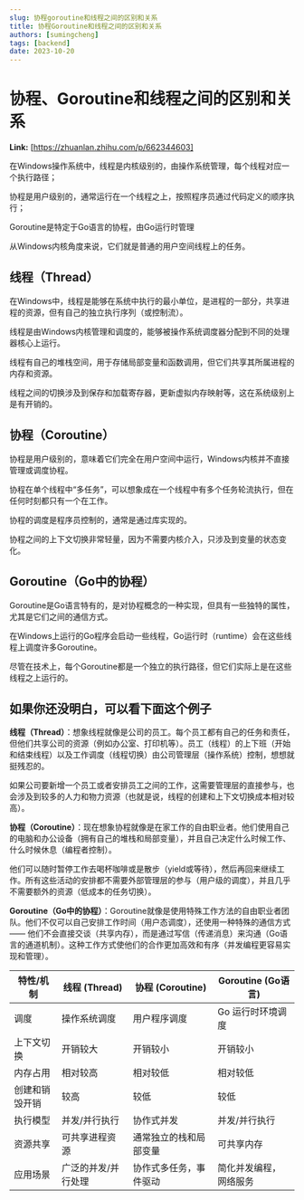 ```yaml
---
slug: 协程goroutine和线程之间的区别和关系
title: 协程Goroutine和线程之间的区别和关系
authors: [sumingcheng]
tags: [backend]
date: 2023-10-20
---
```


# 协程、Goroutine和线程之间的区别和关系



 **Link:** [https://zhuanlan.zhihu.com/p/662344603]



在Windows操作系统中，线程是内核级别的，由操作系统管理，每个线程对应一个执行路径；

协程是用户级别的，通常运行在一个线程之上，按照程序员通过代码定义的顺序执行；

Goroutine是特定于Go语言的协程，由Go运行时管理

从Windows内核角度来说，它们就是普通的用户空间线程上的任务。

## 线程（Thread）  

在Windows中，线程是能够在系统中执行的最小单位，是进程的一部分，共享进程的资源，但有自己的独立执行序列（或控制流）。

线程是由Windows内核管理和调度的，能够被操作系统调度器分配到不同的处理器核心上运行。

线程有自己的堆栈空间，用于存储局部变量和函数调用，但它们共享其所属进程的内存和资源。

线程之间的切换涉及到保存和加载寄存器，更新虚拟内存映射等，这在系统级别上是有开销的。

## 协程（Coroutine）  

协程是用户级别的，意味着它们完全在用户空间中运行，Windows内核并不直接管理或调度协程。

协程在单个线程中“多任务”，可以想象成在一个线程中有多个任务轮流执行，但在任何时刻都只有一个在工作。

协程的调度是程序员控制的，通常是通过库实现的。

协程之间的上下文切换非常轻量，因为不需要内核介入，只涉及到变量的状态变化。

## Goroutine（Go中的协程）  

Goroutine是Go语言特有的，是对协程概念的一种实现，但具有一些独特的属性，尤其是它们之间的通信方式。

在Windows上运行的Go程序会启动一些线程，Go运行时（runtime）会在这些线程上调度许多Goroutine。

尽管在技术上，每个Goroutine都是一个独立的执行路径，但它们实际上是在这些线程之上运行的。

## 如果你还没明白，可以看下面这个例子  

**线程（Thread）**：想象线程就像是公司的员工。每个员工都有自己的任务和责任，但他们共享公司的资源（例如办公室、打印机等）。员工（线程）的上下班（开始和结束线程）以及工作调度（线程切换）由公司管理层（操作系统）控制，想想就挺残忍的。

如果公司要新增一个员工或者安排员工之间的工作，这需要管理层的直接参与，也会涉及到较多的人力和物力资源（也就是说，线程的创建和上下文切换成本相对较高）。

**协程（Coroutine）**：现在想象协程就像是在家工作的自由职业者。他们使用自己的电脑和办公设备（拥有自己的堆栈和局部变量），并且自己决定什么时候工作、什么时候休息（编程者控制）。

他们可以随时暂停工作去喝杯咖啡或是散步（yield或等待），然后再回来继续工作。所有这些活动的安排都不需要外部管理层的参与（用户级的调度），并且几乎不需要额外的资源（低成本的任务切换）。

**Goroutine（Go中的协程）**：Goroutine就像是使用特殊工作方法的自由职业者团队。他们不仅可以自己安排工作时间（用户态调度），还使用一种特殊的通信方式 —— 他们不会直接交谈（共享内存），而是通过写信（传递消息）来沟通（Go语言的通道机制）。这种工作方式使他们的合作更加高效和有序（并发编程更容易实现和管理）。

| 特性/机制 | 线程 (Thread) | 协程 (Coroutine) | Goroutine (Go语言) |
| --- | --- | --- | --- |
| 调度 | 操作系统调度 | 用户程序调度 | Go 运行时环境调度 |
| 上下文切换 | 开销较大 | 开销较小 | 开销较小 |
| 内存占用 | 相对较高 | 相对较低 | 相对较低 |
| 创建和销毁开销 | 较高 | 较低 | 较低 |
| 执行模型 | 并发/并行执行 | 协作式并发 | 并发/并行执行 |
| 资源共享 | 可共享进程资源 | 通常独立的栈和局部变量 | 可共享内存 |
| 应用场景 | 广泛的并发/并行处理 | 协作式多任务，事件驱动 | 简化并发编程，网络服务 |